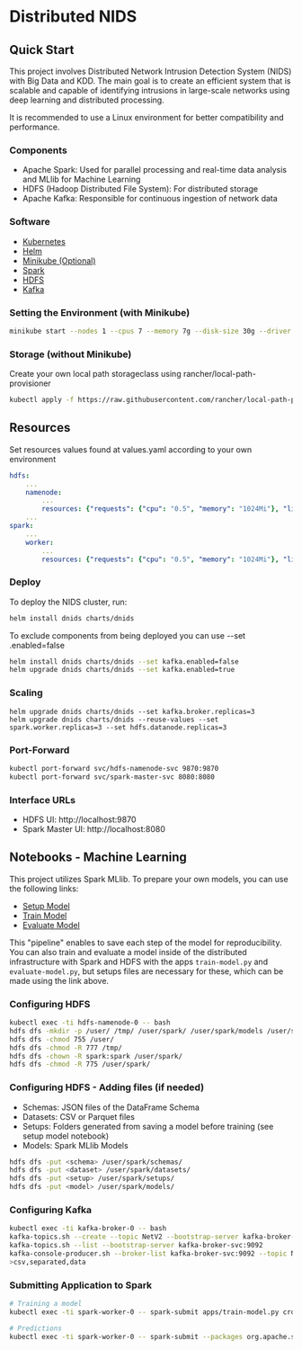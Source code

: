 # Distributed NIDS

## Quick Start
This project involves Distributed Network Intrusion Detection System (NIDS) with Big Data and KDD. The main goal is to create an efficient system that is scalable and capable of identifying intrusions in large-scale networks using deep learning and distributed processing.

It is recommended to use a Linux environment for better compatibility and performance.

### Components
- Apache Spark: Used for parallel processing and real-time data analysis and MLlib for Machine Learning
- HDFS (Hadoop Distributed File System): For distributed storage
- Apache Kafka: Responsible for continuous ingestion of network data

### Software
- [Kubernetes](https://kubernetes.io/)
- [Helm](https://helm.sh/)
- [Minikube (Optional)](https://minikube.sigs.k8s.io/)
- [Spark](https://spark.apache.org/)
- [HDFS](https://hadoop.apache.org/)
- [Kafka](https://kafka.apache.org/)

### Setting the Environment (with Minikube)
```bash
minikube start --nodes 1 --cpus 7 --memory 7g --disk-size 30g --driver hyperv --profile dnids
```

### Storage (without Minikube)
Create your own local path storageclass using rancher/local-path-provisioner
```bash
kubectl apply -f https://raw.githubusercontent.com/rancher/local-path-provisioner/master/deploy/local-path-storage.yaml
```

## Resources
Set resources values found at values.yaml according to your own environment
```yaml
hdfs:
    ...
    namenode:
        ...
        resources: {"requests": {"cpu": "0.5", "memory": "1024Mi"}, "limits": {"cpu": "1", "memory": "2048Mi"}}
    ...
spark:
    ...
    worker:
        ...
        resources: {"requests": {"cpu": "0.5", "memory": "1024Mi"}, "limits": {"cpu": "2.0", "memory": "2048Mi"}}
```

### Deploy
To deploy the NIDS cluster, run:
```bash
helm install dnids charts/dnids
```

To exclude components from being deployed you can use --set <component>.enabled=false
```bash
helm install dnids charts/dnids --set kafka.enabled=false
helm upgrade dnids charts/dnids --set kafka.enabled=true
```

### Scaling
```
helm upgrade dnids charts/dnids --set kafka.broker.replicas=3
helm upgrade dnids charts/dnids --reuse-values --set spark.worker.replicas=3 --set hdfs.datanode.replicas=3
```

### Port-Forward
```bash
kubectl port-forward svc/hdfs-namenode-svc 9870:9870
kubectl port-forward svc/spark-master-svc 8080:8080
```

### Interface URLs
- HDFS UI: http://localhost:9870
- Spark Master UI: http://localhost:8080

## Notebooks - Machine Learning
This project utilizes Spark MLlib. To prepare your own models, you can use the following links:
- [Setup Model](https://colab.research.google.com/drive/10v5uXBmioFk7bZeAtYbnHJ6-CS7OSq6U?usp=sharing)
- [Train Model](https://colab.research.google.com/drive/1V2kn61Jl1Hhnuv0KJpcvR3S6pqYt_2uE?usp=sharing)
- [Evaluate Model](https://colab.research.google.com/drive/1hrTI9o2uxjBrOD2hzKI_gn3sC5Rap-1Z?usp=sharing)

This "pipeline" enables to save each step of the model for reproducibility. You can also train and evaluate a model inside of the distributed
infrastructure with Spark and HDFS with the apps `train-model.py` and `evaluate-model.py`, but setups files are necessary for these, which can be
made using the link above.


### Configuring HDFS
```bash
kubectl exec -ti hdfs-namenode-0 -- bash
hdfs dfs -mkdir -p /user/ /tmp/ /user/spark/ /user/spark/models /user/spark/datasets/ /user/spark/schemas /user/spark/setups
hdfs dfs -chmod 755 /user/
hdfs dfs -chmod -R 777 /tmp/
hdfs dfs -chown -R spark:spark /user/spark/
hdfs dfs -chmod -R 775 /user/spark/
```

### Configuring HDFS - Adding files (if needed)
- Schemas: JSON files of the DataFrame Schema
- Datasets: CSV or Parquet files
- Setups: Folders generated from saving a model before training (see setup model notebook)
- Models: Spark MLlib Models

```bash
hdfs dfs -put <schema> /user/spark/schemas/
hdfs dfs -put <dataset> /user/spark/datasets/
hdfs dfs -put <setup> /user/spark/setups/
hdfs dfs -put <model> /user/spark/models/
```

### Configuring Kafka
```bash
kubectl exec -ti kafka-broker-0 -- bash
kafka-topics.sh --create --topic NetV2 --bootstrap-server kafka-broker-svc:9092
kafka-topics.sh --list --bootstrap-server kafka-broker-svc:9092
kafka-console-producer.sh --broker-list kafka-broker-svc:9092 --topic NetV2
>csv,separated,data
```

### Submitting Application to Spark
```bash
# Training a model
kubectl exec -ti spark-worker-0 -- spark-submit apps/train-model.py cross-validator --folds 2 -p 5 -s "setups/<setup_file>" -d "datasets/<dataset_file>" -o "models/<model_file>"

# Predictions
kubectl exec -ti spark-worker-0 -- spark-submit --packages org.apache.spark:spark-sql-kafka-0-10_2.12:3.5.1 apps/kafka-predictions.py -b kafka-broker-0.kafka-headless.default.svc.cluster.local:9092 -t NetV2 --model "models/<model_file>" --schema schemas/<schema_file>
```
